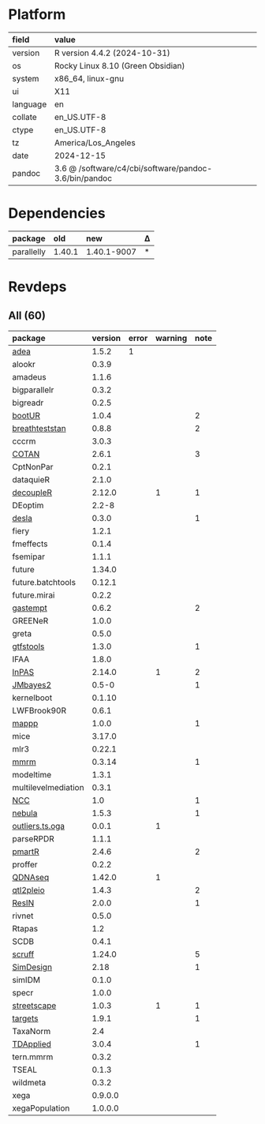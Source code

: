 # Platform

|field    |value                                                 |
|:--------|:-----------------------------------------------------|
|version  |R version 4.4.2 (2024-10-31)                          |
|os       |Rocky Linux 8.10 (Green Obsidian)                     |
|system   |x86_64, linux-gnu                                     |
|ui       |X11                                                   |
|language |en                                                    |
|collate  |en_US.UTF-8                                           |
|ctype    |en_US.UTF-8                                           |
|tz       |America/Los_Angeles                                   |
|date     |2024-12-15                                            |
|pandoc   |3.6 @ /software/c4/cbi/software/pandoc-3.6/bin/pandoc |

# Dependencies

|package    |old    |new         |Δ  |
|:----------|:------|:-----------|:--|
|parallelly |1.40.1 |1.40.1-9007 |*  |

# Revdeps

## All (60)

|package             |version |error |warning |note |
|:-------------------|:-------|:-----|:-------|:----|
|[adea](problems.md#adea)|1.5.2   |1     |        |     |
|alookr              |0.3.9   |      |        |     |
|amadeus             |1.1.6   |      |        |     |
|bigparallelr        |0.3.2   |      |        |     |
|bigreadr            |0.2.5   |      |        |     |
|[bootUR](problems.md#bootur)|1.0.4   |      |        |2    |
|[breathteststan](problems.md#breathteststan)|0.8.8   |      |        |2    |
|cccrm               |3.0.3   |      |        |     |
|[COTAN](problems.md#cotan)|2.6.1   |      |        |3    |
|CptNonPar           |0.2.1   |      |        |     |
|dataquieR           |2.1.0   |      |        |     |
|[decoupleR](problems.md#decoupler)|2.12.0  |      |1       |1    |
|DEoptim             |2.2-8   |      |        |     |
|[desla](problems.md#desla)|0.3.0   |      |        |1    |
|fiery               |1.2.1   |      |        |     |
|fmeffects           |0.1.4   |      |        |     |
|fsemipar            |1.1.1   |      |        |     |
|future              |1.34.0  |      |        |     |
|future.batchtools   |0.12.1  |      |        |     |
|future.mirai        |0.2.2   |      |        |     |
|[gastempt](problems.md#gastempt)|0.6.2   |      |        |2    |
|GREENeR             |1.0.0   |      |        |     |
|greta               |0.5.0   |      |        |     |
|[gtfstools](problems.md#gtfstools)|1.3.0   |      |        |1    |
|IFAA                |1.8.0   |      |        |     |
|[InPAS](problems.md#inpas)|2.14.0  |      |1       |2    |
|[JMbayes2](problems.md#jmbayes2)|0.5-0   |      |        |1    |
|kernelboot          |0.1.10  |      |        |     |
|LWFBrook90R         |0.6.1   |      |        |     |
|[mappp](problems.md#mappp)|1.0.0   |      |        |1    |
|mice                |3.17.0  |      |        |     |
|mlr3                |0.22.1  |      |        |     |
|[mmrm](problems.md#mmrm)|0.3.14  |      |        |1    |
|modeltime           |1.3.1   |      |        |     |
|multilevelmediation |0.3.1   |      |        |     |
|[NCC](problems.md#ncc)|1.0     |      |        |1    |
|[nebula](problems.md#nebula)|1.5.3   |      |        |1    |
|[outliers.ts.oga](problems.md#outlierstsoga)|0.0.1   |      |1       |     |
|parseRPDR           |1.1.1   |      |        |     |
|[pmartR](problems.md#pmartr)|2.4.6   |      |        |2    |
|proffer             |0.2.2   |      |        |     |
|[QDNAseq](problems.md#qdnaseq)|1.42.0  |      |1       |     |
|[qtl2pleio](problems.md#qtl2pleio)|1.4.3   |      |        |2    |
|[ResIN](problems.md#resin)|2.0.0   |      |        |1    |
|rivnet              |0.5.0   |      |        |     |
|Rtapas              |1.2     |      |        |     |
|SCDB                |0.4.1   |      |        |     |
|[scruff](problems.md#scruff)|1.24.0  |      |        |5    |
|[SimDesign](problems.md#simdesign)|2.18    |      |        |1    |
|simIDM              |0.1.0   |      |        |     |
|specr               |1.0.0   |      |        |     |
|[streetscape](problems.md#streetscape)|1.0.3   |      |1       |1    |
|[targets](problems.md#targets)|1.9.1   |      |        |1    |
|TaxaNorm            |2.4     |      |        |     |
|[TDApplied](problems.md#tdapplied)|3.0.4   |      |        |1    |
|tern.mmrm           |0.3.2   |      |        |     |
|TSEAL               |0.1.3   |      |        |     |
|wildmeta            |0.3.2   |      |        |     |
|xega                |0.9.0.0 |      |        |     |
|xegaPopulation      |1.0.0.0 |      |        |     |

